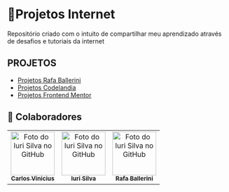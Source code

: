 # **🚀Projetos Internet**

Repositório criado com o intuito de compartilhar meu aprendizado através de desafios e tutoriais da internet

## PROJETOS

- <a href="https://github.com/carlosvinicius-ai/projetos-youtube/tree/master/Ballerini">Projetos Rafa Ballerini</a>
- <a href="https://github.com/carlosvinicius-ai/projetos-youtube/tree/master/CODELANDIA">Projetos Codelandia</a>
- <a href="https://github.com/carlosvinicius-ai/projetos-youtube/tree/master/Frontendmentor">Projetos Frontend Mentor</a>

##  **🤝 Colaboradores**

<table>
	<tr>
    	<td align="center">
      <a href="https://www.linkedin.com/in/carlosvini/">
        <img src="https://avatars.githubusercontent.com/u/73677396?s=400&u=156044269b6d7306c5532cfbc67d13a525e793a2&v=4" width="100px;" alt="Foto do Iuri Silva no GitHub"/><br>
        <sub>
          <b>Carlos Vinicius</b>
        </sub>
      </a>
    </td>
            <td align="center">
  <a href="https://github.com/iuricode">
    <img src="https://avatars3.githubusercontent.com/u/31936044" width="100px;" alt="Foto do Iuri Silva no GitHub"/><br>
    <sub>
      <b>Iuri Silva</b>
    </sub>
  </a>
</td> 
         <td align="center">
  <a href="https://github.com/rafaballerini">
    <img src="https://avatars.githubusercontent.com/u/54322854?v=4" width="100px;" alt="Foto do Iuri Silva no GitHub"/><br>
    <sub>
      <b>Rafa Ballerini</b>
    </sub>
  </a>
</td>
</tr>
</table>


